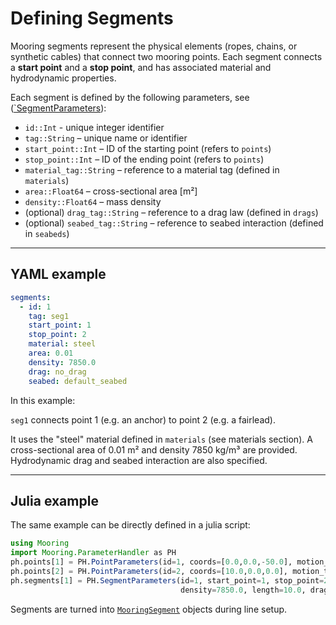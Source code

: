 # Defining Segments

Mooring segments represent the physical elements (ropes, chains, or synthetic cables) that connect two mooring points. Each segment connects a **start point** and a **stop point**, and has associated material and hydrodynamic properties.

Each segment is defined by the following parameters, see ([`SegmentParameters](@ref)):
- `id::Int` - unique integer identifier
- `tag::String` – unique name or identifier
- `start_point::Int` – ID of the starting point (refers to `points`)
- `stop_point::Int` – ID of the ending point (refers to `points`)
- `material_tag::String` – reference to a material tag (defined in `materials`)
- `area::Float64` – cross-sectional area [m²]
- `density::Float64` – mass density
- (optional) `drag_tag::String` – reference to a drag law (defined in `drags`)
- (optional) `seabed_tag::String` – reference to seabed interaction (defined in `seabeds`)

---

## YAML example

```yaml
segments:
  - id: 1
    tag: seg1
    start_point: 1
    stop_point: 2
    material: steel
    area: 0.01
    density: 7850.0
    drag: no_drag
    seabed: default_seabed
```

In this example:

`seg1` connects point 1 (e.g. an anchor) to point 2 (e.g. a fairlead).

It uses the "steel" material defined in `materials` (see materials section). A cross-sectional area of 0.01 m² and density 7850 kg/m³ are provided. Hydrodynamic drag and seabed interaction are also specified.

--- 

## Julia example

The same example can be directly defined in a julia script:

```julia
using Mooring
import Mooring.ParameterHandler as PH
ph.points[1] = PH.PointParameters(id=1, coords=[0.0,0.0,-50.0], motion_tag="fixed")
ph.points[2] = PH.PointParameters(id=2, coords=[10.0,0.0,0.0], motion_tag="fairlead_motion")
ph.segments[1] = PH.SegmentParameters(id=1, start_point=1, stop_point=2, material_tag="steel", area=0.01,
                                      density=7850.0, length=10.0, drag_tag="no_drag", seabed_tag="default_seabed")
```
Segments are turned into [`MooringSegment`](@ref) objects during line setup.